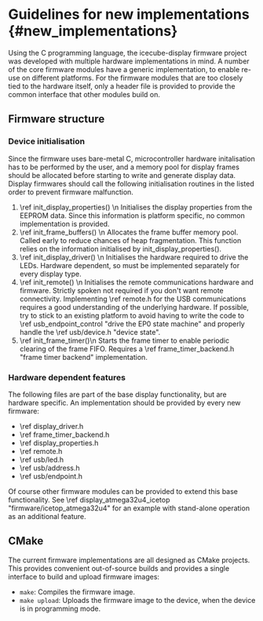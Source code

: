 # Guidelines for new implementations {#new_implementations}

Using the C programming language, the icecube-display firmware project was developed with multiple
hardware implementations in mind.
A number of the core firmware modules have a generic implementation, to enable re-use on different
platforms.
For the firmware modules that are too closely tied to the hardware itself, only a header file
is provided to provide the common interface that other modules build on.

## Firmware structure
### Device initialisation
Since the firmware uses bare-metal C, microcontroller hardware initalisation has to be performed
by the user, and a memory pool for display frames should be allocated before
starting to write and generate display data.
Display firmwares should call the following initialisation routines in the listed order to prevent
firmware malfunction.

1. \ref init_display_properties() \n
  Initialises the display properties from the EEPROM data.
  Since this information is platform specific, no common implementation is provided.
2. \ref init_frame_buffers() \n
  Allocates the frame buffer memory pool. Called early to reduce chances of heap fragmentation.
  This function relies on the information initialised by init_display_properties().
3. \ref init_display_driver() \n
  Initialises the hardware required to drive the LEDs.
  Hardware dependent, so must be implemented separately for every display type.
4. \ref init_remote() \n
  Initialises the remote communications hardware and firmware.
  Strictly spoken not required if you don't want remote connectivity.
  Implementing \ref remote.h for the USB communications requires a good understanding of the
  underlying hardware. If possible, try to stick to an existing platform to avoid having to write
  the code to \ref usb_endpoint_control "drive the EP0 state machine" and properly handle the
  \ref usb/device.h "device state".
5. \ref init_frame_timer()\n
  Starts the frame timer to enable periodic clearing of the frame FIFO.
  Requires a \ref frame_timer_backend.h "frame timer backend" implementation.

### Hardware dependent features
The following files are part of the base display functionality, but are hardware specific.
An implementation should be provided by every new firmware:
* \ref display_driver.h
* \ref frame_timer_backend.h
* \ref display_properties.h
* \ref remote.h
* \ref usb/led.h
* \ref usb/address.h
* \ref usb/endpoint.h

Of course other firmware modules can be provided to extend this base functionality.
See \ref display_atmega32u4_icetop "firmware/icetop_atmega32u4" for an example with
stand-alone operation as an additional feature.

## CMake
The current firmware implementations are all designed as CMake projects.
This provides convenient out-of-source builds and provides a single interface to build and upload
firmware images:

* `make`: Compiles the firmware image.
* `make upload`: Uploads the firmware image to the device, when the device is in programming mode.
